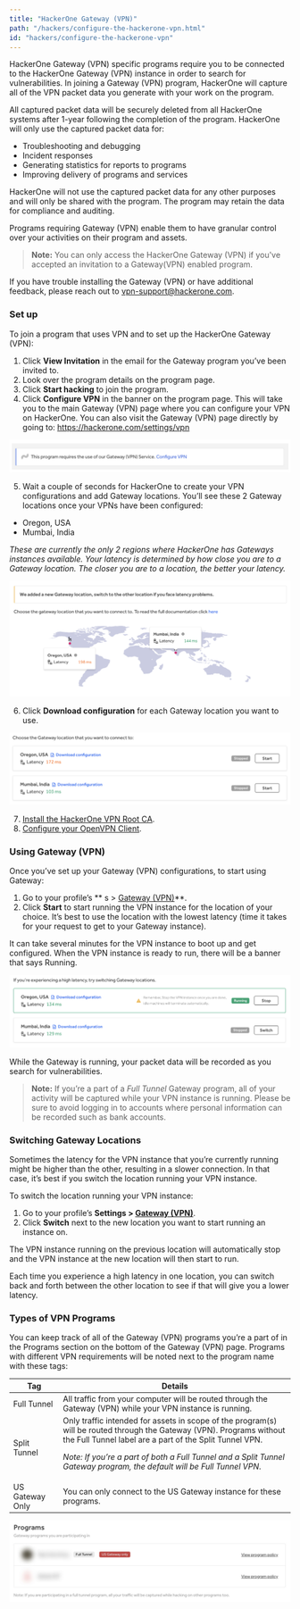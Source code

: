 ```yaml
---
title: "HackerOne Gateway (VPN)"
path: "/hackers/configure-the-hackerone-vpn.html"
id: "hackers/configure-the-hackerone-vpn"
---
```


HackerOne Gateway (VPN) specific programs require you to be connected to the HackerOne Gateway (VPN) instance in order to search for vulnerabilities. In joining a Gateway (VPN) program, HackerOne will capture all of the VPN packet data you generate with your work on the program.

All captured packet data will be securely deleted from all HackerOne systems after 1-year following the completion of the program. HackerOne will only use the captured packet data for:
* Troubleshooting and debugging
* Incident responses
* Generating statistics for reports to programs
* Improving delivery of programs and services

HackerOne will not use the captured packet data for any other purposes and will only be shared with the program. The program may retain the data for compliance and auditing.

Programs requiring Gateway (VPN) enable them to have granular control over your activities on their program and assets.

> **Note:** You can only access the HackerOne Gateway (VPN) if you've accepted an invitation to a Gateway(VPN) enabled program.

If you have trouble installing the Gateway (VPN) or have additional feedback, please reach out to [vpn-support@hackerone.com](mailto:vpn-support@hackerone.com).

### Set up

To join a program that uses VPN and to set up the HackerOne Gateway (VPN):
1. Click **View Invitation** in the email for the Gateway program you’ve been invited to.
2. Look over the program details on the program page.
3. Click **Start hacking** to join the program.
4. Click **Configure VPN** in the banner on the program page. This will take you to the main Gateway (VPN) page where you can configure your VPN on HackerOne. You can also visit the Gateway (VPN) page directly by going to: https://hackerone.com/settings/vpn

![banner to configure VPN](./images/gateway-1.png)

5. Wait a couple of seconds for HackerOne to create your VPN configurations and add Gateway locations. You’ll see these 2 Gateway locations once your VPNs have been configured:
<ul><li>Oregon, USA
<li>Mumbai, India</li></ul>
<i>These are currently the only 2 regions where HackerOne has Gateways instances available. Your latency is determined by how close you are to a Gateway location. The closer you are to a location, the better your latency.</i>

![image](./images/gateway-2.png)

6. Click **Download configuration** for each Gateway location you want to use.

![image](./images/gateway-3.png)

7. [Install the HackerOne VPN Root CA](/hackers/hackerone-vpn-root-ca.html).
8. [Configure your OpenVPN Client](/hackers/openvpn-clients.html).

### Using Gateway (VPN)

Once you’ve set up your Gateway (VPN) configurations, to start using Gateway:
1. Go to your profile’s **
s > [Gateway (VPN)](https://hackerone.com/settings/vpn)**.
2. Click **Start** to start running the VPN instance for the location of your choice. It’s best to use the location with the lowest latency (time it takes for your request to get to your Gateway instance).

It can take several minutes for the VPN instance to boot up and get configured. When the VPN instance is ready to run, there will be a banner that says Running.

![image](./images/gateway-4.png)

While the Gateway is running, your packet data will be recorded as you search for vulnerabilities.

>**Note:** If you’re a part of a *Full Tunnel* Gateway program, all of your activity will be captured while your VPN instance is running. Please be sure to avoid logging in to accounts where personal information can be recorded such as bank accounts.   

### Switching Gateway Locations
Sometimes the latency for the VPN instance that you’re currently running might be higher than the other, resulting in a slower connection. In that case, it’s best if you switch the location running your VPN instance.

To switch the location running your VPN instance:
1. Go to your profile’s **Settings > [Gateway (VPN)](https://hackerone.com/setting/vpn)**.
2. Click **Switch** next to the new location you want to start running an instance on.

The VPN instance running on the previous location will automatically stop and the VPN instance at the new location will then start to run.

Each time you experience a high latency in one location, you can switch back and forth between the other location to see if that will give you a lower latency.

### Types of VPN Programs
You can keep track of all of the Gateway (VPN) programs you’re a part of in the Programs section on the bottom of the Gateway (VPN) page. Programs with different VPN requirements will be noted next to the program name with these tags:

Tag | Details
--- | --------
Full Tunnel | All traffic from your computer will be routed through the Gateway (VPN) while your VPN instance is running.
Split Tunnel | Only traffic intended for assets in scope of the program(s) will be routed through the Gateway (VPN). Programs without the Full Tunnel label are a part of the Split Tunnel VPN. <p><p>*Note: If you’re a part of both a Full Tunnel and a Split Tunnel Gateway program, the default will be Full Tunnel VPN*.
US Gateway Only | You can only connect to the US Gateway instance for these programs.

![image](./images/gateway-5.png)
